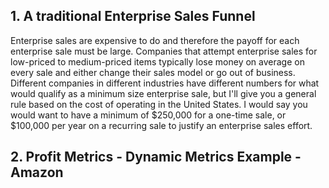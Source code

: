 ## 1. A traditional Enterprise Sales Funnel

Enterprise sales are expensive to do and therefore the payoff for each enterprise sale must be large. Companies that attempt enterprise sales for low-priced to medium-priced items typically lose money on average on every sale and either change their sales model or go out of business. Different companies in different industries have different numbers for what would qualify as a minimum size enterprise sale, but I'll give you a general rule based on the cost of operating in the United States. I would say you would want to have a minimum of $250,000 for a one-time sale, or $100,000 per year on a recurring sale to justify an enterprise sales effort.

## 2. Profit Metrics - Dynamic Metrics Example - Amazon 